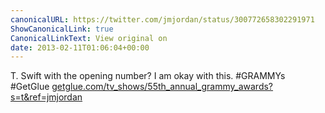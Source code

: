 ```yaml
---
canonicalURL: https://twitter.com/jmjordan/status/300772658302291971
ShowCanonicalLink: true
CanonicalLinkText: View original on
date: 2013-02-11T01:06:04+00:00
---
```

T. Swift with the opening number? I am okay with this. #GRAMMYs #GetGlue [getglue.com/tv_shows/55th_annual_grammy_awards?s=t&ref=jmjordan](http://getglue.com/tv_shows/55th_annual_grammy_awards?s=t&ref=jmjordan)